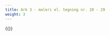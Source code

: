 ```yaml
---
title: Ark 3 - maleri el. tegning nr. 20 - 29
weight: 3
---
```


{{<makelabels start="20" end="29" >}}
